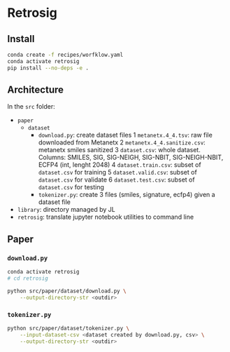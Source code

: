 # Retrosig

## Install

```bash
conda create -f recipes/worfklow.yaml
conda activate retrosig
pip install --no-deps -e .
```

## Architecture

In the `src` folder:
* `paper`
    * `dataset`
        * `download.py`: create dataset files
            1 `metanetx.4_4.tsv`: raw file downloaded from Metanetx
            2 `metanetx.4_4.sanitize.csv`: metanetx smiles sanitized
            3 `dataset.csv`: whole dataset. Columns: SMILES, SIG, SIG-NEIGH, SIG-NBIT, SIG-NEIGH-NBIT, ECFP4 (int, lenght 2048)
            4 `dataset.train.csv`: subset of `dataset.csv` for training
            5 `dataset.valid.csv`: subset of `dataset.csv` for validate
            6 `dataset.test.csv`: subset of `dataset.csv` for testing
        * `tokenizer.py`: create 3 files (smiles, signature, ecfp4) given a dataset file
* `library`: directory managed by JL
* `retrosig`: translate jupyter notebook utilities to command line

## Paper

### `download.py`

```bash
conda activate retrosig
# cd retrosig

python src/paper/dataset/download.py \
    --output-directory-str <outdir>
```

### `tokenizer.py`

```bash
python src/paper/dataset/tokenizer.py \
    --input-dataset-csv <dataset created by download.py, csv> \
    --output-directory-str <outdir>
```
